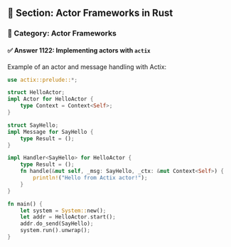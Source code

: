 ## 📘 Section: Actor Frameworks in Rust  
### 🔹 Category: Actor Frameworks  
#### ✅ Answer 1122: Implementing actors with `actix`

Example of an actor and message handling with Actix:

```rust
use actix::prelude::*;

struct HelloActor;
impl Actor for HelloActor {
    type Context = Context<Self>;
}

struct SayHello;
impl Message for SayHello {
    type Result = ();
}

impl Handler<SayHello> for HelloActor {
    type Result = ();
    fn handle(&mut self, _msg: SayHello, _ctx: &mut Context<Self>) {
        println!("Hello from Actix actor!");
    }
}

fn main() {
    let system = System::new();
    let addr = HelloActor.start();
    addr.do_send(SayHello);
    system.run().unwrap();
}
```
